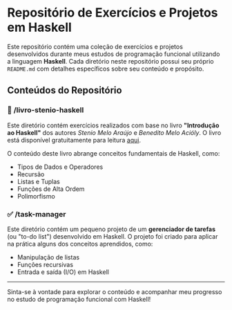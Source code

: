 # Repositório de Exercícios e Projetos em Haskell

Este repositório contém uma coleção de exercícios e projetos desenvolvidos durante meus estudos de programação funcional utilizando a linguagem **Haskell**. Cada diretório neste repositório possui seu próprio `README.md` com detalhes específicos sobre seu conteúdo e propósito.

## Conteúdos do Repositório

### 📘 **/livro-stenio-haskell**
Este diretório contém exercícios realizados com base no livro **"Introdução ao Haskell"** dos autores *Stenio Melo Araújo* e *Benedito Melo Acióly*. O livro está disponível gratuitamente para leitura [aqui](http://www2.uesb.br/editora/wp-content/uploads/Introducao-ao-Haskel.pdf). 

O conteúdo deste livro abrange conceitos fundamentais de Haskell, como:
- Tipos de Dados e Operadores
- Recursão
- Listas e Tuplas
- Funções de Alta Ordem
- Polimorfismo

### ✅ **/task-manager**
Este diretório contém um pequeno projeto de um **gerenciador de tarefas** (ou "to-do list") desenvolvido em Haskell. O projeto foi criado para aplicar na prática alguns dos conceitos aprendidos, como:
- Manipulação de listas
- Funções recursivas
- Entrada e saída (I/O) em Haskell

---

Sinta-se à vontade para explorar o conteúdo e acompanhar meu progresso no estudo de programação funcional com Haskell!

